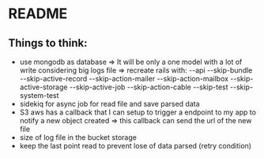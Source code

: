 # README


## Things to think:
 - use mongodb as database
     ⇒ It will be only a one model with a lot of write considering big logs file
     ⇒ recreate rails with:
        --api
        --skip-bundle
        --skip-active-record
        --skip-action-mailer
        --skip-action-mailbox
        --skip-active-storage
        --skip-active-job
        --skip-action-cable
        --skip-test
        --skip-system-test  
 - sidekiq for async job for read file and save parsed data
 - S3 aws has a callback that I can setup to trigger a endpoint to my app to notify a new object created
     ⇒  this callback can send the url of the new file
 - size of log file in the bucket storage
 - keep the last point read to prevent lose of data parsed (retry condition)
